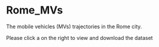 # Rome_MVs
The mobile vehicles (MVs) trajectories in the Rome city.

Please click a on the right to view and download the dataset
